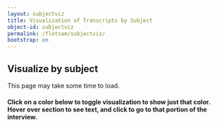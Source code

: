 ```yaml
---
layout: subjectviz
title: Visualization of Transcripts by Subject
object-id: subjectviz
permalink: /flotsam/subjectviz/
bootstrap: on
---
```

## Visualize by subject

This page may take some time to load.

#### Click on a color below to toggle visualization to show just that color. Hover over section to see text, and click to go to that portion of the interview.